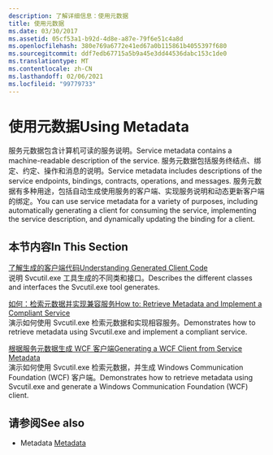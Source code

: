 ```yaml
---
description: 了解详细信息：使用元数据
title: 使用元数据
ms.date: 03/30/2017
ms.assetid: 05cf53a1-b92d-4d8e-a87e-79f6e51c4a8d
ms.openlocfilehash: 380e769a6772e41ed67a0b115861b4055397f680
ms.sourcegitcommit: ddf7edb67715a5b9a45e3dd44536dabc153c1de0
ms.translationtype: MT
ms.contentlocale: zh-CN
ms.lasthandoff: 02/06/2021
ms.locfileid: "99779733"
---
```

# <a name="using-metadata"></a><span data-ttu-id="74b42-103">使用元数据</span><span class="sxs-lookup"><span data-stu-id="74b42-103">Using Metadata</span></span>

<span data-ttu-id="74b42-104">服务元数据包含计算机可读的服务说明。</span><span class="sxs-lookup"><span data-stu-id="74b42-104">Service metadata contains a machine-readable description of the service.</span></span> <span data-ttu-id="74b42-105">服务元数据包括服务终结点、绑定、约定、操作和消息的说明。</span><span class="sxs-lookup"><span data-stu-id="74b42-105">Service metadata includes descriptions of the service endpoints, bindings, contracts, operations, and messages.</span></span> <span data-ttu-id="74b42-106">服务元数据有多种用途，包括自动生成使用服务的客户端、实现服务说明和动态更新客户端的绑定。</span><span class="sxs-lookup"><span data-stu-id="74b42-106">You can use service metadata for a variety of purposes, including automatically generating a client for consuming the service, implementing the service description, and dynamically updating the binding for a client.</span></span>  
  
## <a name="in-this-section"></a><span data-ttu-id="74b42-107">本节内容</span><span class="sxs-lookup"><span data-stu-id="74b42-107">In This Section</span></span>  

 [<span data-ttu-id="74b42-108">了解生成的客户端代码</span><span class="sxs-lookup"><span data-stu-id="74b42-108">Understanding Generated Client Code</span></span>](understanding-generated-client-code.md)  
 <span data-ttu-id="74b42-109">说明 Svcutil.exe 工具生成的不同类和接口。</span><span class="sxs-lookup"><span data-stu-id="74b42-109">Describes the different classes and interfaces the Svcutil.exe tool generates.</span></span>  
  
 [<span data-ttu-id="74b42-110">如何：检索元数据并实现兼容服务</span><span class="sxs-lookup"><span data-stu-id="74b42-110">How to: Retrieve Metadata and Implement a Compliant Service</span></span>](how-to-retrieve-metadata-and-implement-a-compliant-service.md)  
 <span data-ttu-id="74b42-111">演示如何使用 Svcutil.exe 检索元数据和实现相容服务。</span><span class="sxs-lookup"><span data-stu-id="74b42-111">Demonstrates how to retrieve metadata using Svcutil.exe and implement a compliant service.</span></span>  
  
 [<span data-ttu-id="74b42-112">根据服务元数据生成 WCF 客户端</span><span class="sxs-lookup"><span data-stu-id="74b42-112">Generating a WCF Client from Service Metadata</span></span>](generating-a-wcf-client-from-service-metadata.md)  
 <span data-ttu-id="74b42-113">演示如何使用 Svcutil.exe 检索元数据，并生成 Windows Communication Foundation (WCF) 客户端。</span><span class="sxs-lookup"><span data-stu-id="74b42-113">Demonstrates how to retrieve metadata using Svcutil.exe and generate a Windows Communication Foundation (WCF) client.</span></span>  
  
## <a name="see-also"></a><span data-ttu-id="74b42-114">请参阅</span><span class="sxs-lookup"><span data-stu-id="74b42-114">See also</span></span>

- <span data-ttu-id="74b42-115">Metadata </span><span class="sxs-lookup"><span data-stu-id="74b42-115">[Metadata](metadata.md)</span></span>
